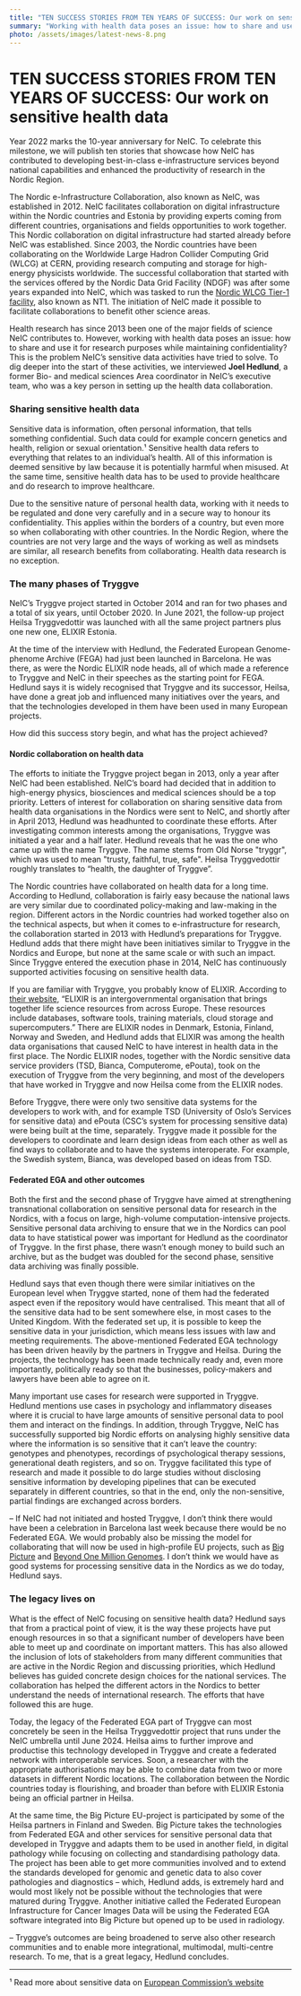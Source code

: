 ```yaml
---
title: "TEN SUCCESS STORIES FROM TEN YEARS OF SUCCESS: Our work on sensitive health data"
summary: "Working with health data poses an issue: how to share and use it for research purposes while maintaining confidentiality? Read the last success story to learn how we have contributed to cross-border sharing of sensitive health data."
photo: /assets/images/latest-news-8.png
---
```


TEN SUCCESS STORIES FROM TEN YEARS OF SUCCESS: Our work on sensitive health data 
===========================

Year 2022 marks the 10-year anniversary for NeIC. To celebrate this milestone, we will publish ten stories that showcase how NeIC has contributed to developing best-in-class e-infrastructure services beyond national capabilities and enhanced the productivity of research in the Nordic Region. 

The Nordic e-Infrastructure Collaboration, also known as NeIC, was established in 2012. NeIC facilitates collaboration on digital infrastructure within the Nordic countries and Estonia by providing experts coming from different countries, organisations and fields opportunities to work together. This Nordic collaboration on digital infrastructure had started already before NeIC was established. Since 2003, the Nordic countries have been collaborating on the Worldwide Large Hadron Collider Computing Grid (WLCG) at CERN, providing research computing and storage for high-energy physicists worldwide. The successful collaboration that started with the services offered by the Nordic Data Grid Facility (NDGF) was after some years expanded into NeIC, which was tasked to run the [Nordic WLCG Tier-1 facility](https://neic.no/nt1/), also known as NT1. The initiation of NeIC made it possible to facilitate collaborations to benefit other science areas.

Health research has since 2013 been one of the major fields of science NeIC contributes to. However, working with health data poses an issue: how to share and use it for research purposes while maintaining confidentiality? This is the problem NeIC’s sensitive data activities have tried to solve. To dig deeper into the start of these activities, we interviewed **Joel Hedlund**, a former Bio- and medical sciences Area coordinator in NeIC’s executive team, who was a key person in setting up the health data collaboration. 

### Sharing sensitive health data 

Sensitive data is information, often personal information, that tells something confidential. Such data could for example concern genetics and health, religion or sexual orientation.¹ Sensitive health data refers to everything that relates to an individual’s health. All of this information is deemed sensitive by law because it is potentially harmful when misused. At the same time, sensitive health data has to be used to provide healthcare and do research to improve healthcare.

Due to the sensitive nature of personal health data, working with it needs to be regulated and done very carefully and in a secure way to honour its confidentiality. This applies within the borders of a country, but even more so when collaborating with other countries. In the Nordic Region, where the countries are not very large and the ways of working as well as mindsets are similar, all research benefits from collaborating. Health data research is no exception. 

### The many phases of Tryggve

NeIC’s Tryggve project started in October 2014 and ran for two phases and a total of six years, until October 2020. In June 2021, the follow-up project Heilsa Tryggvedottir was launched with all the same project partners plus one new one, ELIXIR Estonia.

At the time of the interview with Hedlund, the Federated European Genome-phenome Archive (FEGA) had just been launched in Barcelona. He was there, as were the Nordic ELIXIR node heads, all of which made a reference to Tryggve and NeIC in their speeches as the starting point for FEGA. Hedlund says it is widely recognised that Tryggve and its successor, Heilsa, have done a great job and influenced many initiatives over the years, and that the technologies developed in them have been used in many European projects. 

How did this success story begin, and what has the project achieved?  

#### Nordic collaboration on health data

The efforts to initiate the Tryggve project began in 2013, only a year after NeIC had been established. NeIC’s board had decided that in addition to high-energy physics, biosciences and medical sciences should be a top priority. Letters of interest for collaboration on sharing sensitive data from health data organisations in the Nordics were sent to NeIC, and shortly after in April 2013, Hedlund was headhunted to coordinate these efforts. After investigating common interests among the organisations, Tryggve was initiated a year and a half later. Hedlund reveals that he was the one who came up with the name Tryggve. The name stems from Old Norse "tryggr", which was used to mean "trusty, faithful, true, safe". Heilsa Tryggvedottir roughly translates to “health, the daughter of Tryggve”.

The Nordic countries have collaborated on health data for a long time. According to Hedlund, collaboration is fairly easy because the national laws are very similar due to coordinated policy-making and law-making in the region. Different actors in the Nordic countries had worked together also on the technical aspects, but when it comes to e-infrastructure for research, the collaboration started in 2013 with Hedlund’s preparations for Tryggve. Hedlund adds that there might have been initiatives similar to Tryggve in the Nordics and Europe, but none at the same scale or with such an impact. Since Tryggve entered the execution phase in 2014, NeIC has continuously supported activities focusing on sensitive health data. 

If you are familiar with Tryggve, you probably know of ELIXIR. According to [their website](https://elixir-europe.org/about-us), “ELIXIR is an intergovernmental organisation that brings together life science resources from across Europe. These resources include databases, software tools, training materials, cloud storage and supercomputers.” There are ELIXIR nodes in Denmark, Estonia, Finland, Norway and Sweden, and Hedlund adds that ELIXIR was among the health data organisations that caused NeIC to have interest in health data in the first place. The Nordic ELIXIR nodes, together with the Nordic sensitive data service providers (TSD, Bianca, Computerome, ePouta), took on the execution of Tryggve from the very beginning, and most of the developers that have worked in Tryggve and now Heilsa come from the ELIXIR nodes. 

Before Tryggve, there were only two sensitive data systems for the developers to work with, and for example TSD (University of Oslo’s Services for sensitive data) and ePouta (CSC’s system for processing sensitive data) were being built at the time, separately. Tryggve made it possible for the developers to coordinate and learn design ideas from each other as well as find ways to collaborate and to have the systems interoperate. For example, the Swedish system, Bianca, was developed based on ideas from TSD.

#### Federated EGA and other outcomes

Both the first and the second phase of Tryggve have aimed at strengthening transnational collaboration on sensitive personal data for research in the Nordics, with a focus on large, high-volume computation-intensive projects. Sensitive personal data archiving to ensure that we in the Nordics can pool data to have statistical power was important for Hedlund as the coordinator of Tryggve. In the first phase, there wasn’t enough money to build such an archive, but as the budget was doubled for the second phase, sensitive data archiving was finally possible. 

Hedlund says that even though there were similar initiatives on the European level when Tryggve started, none of them had the federated aspect even if the repository would have centralised. This meant that all of the sensitive data had to be sent somewhere else, in most cases to the United Kingdom. With the federated set up, it is possible to keep the sensitive data in your jurisdiction, which means less issues with law and meeting requirements. The above-mentioned Federated EGA technology has been driven heavily by the partners in Tryggve and Heilsa. During the projects, the technology has been made technically ready and, even more importantly, politically ready so that the businesses, policy-makers and lawyers have been able to agree on it.

Many important use cases for research were supported in Tryggve. Hedlund mentions use cases in psychology and inflammatory diseases where it is crucial to have large amounts of sensitive personal data to pool them and interact on the findings. In addition, through Tryggve, NeIC has successfully supported big Nordic efforts on analysing highly sensitive data where the information is so sensitive that it can’t leave the country: genotypes and phenotypes, recordings of psychological therapy sessions, generational death registers, and so on. Tryggve facilitated this type of research and made it possible to do large studies without disclosing sensitive information by developing pipelines that can be executed separately in different countries, so that in the end, only the non-sensitive, partial findings are exchanged across borders. 

– If NeIC had not initiated and hosted Tryggve, I don’t think there would have been a celebration in Barcelona last week because there would be no Federated EGA. We would probably also be missing the model for collaborating that will now be used in high-profile EU projects, such as [Big Picture](https://bigpicture.eu) and [Beyond One Million Genomes](https://b1mg-project.eu). I don’t think we would have as good systems for processing sensitive data in the Nordics as we do today, Hedlund says. 

### The legacy lives on

What is the effect of NeIC focusing on sensitive health data? Hedlund says that from a practical point of view, it is the way these projects have put enough resources in so that a significant number of developers have been able to meet up and coordinate on important matters. This has also allowed the inclusion of lots of stakeholders from many different communities that are active in the Nordic Region and discussing priorities, which Hedlund believes has guided concrete design choices for the national services. The collaboration has helped the different actors in the Nordics to better understand the needs of international research. The efforts that have followed this are huge. 

Today, the legacy of the Federated EGA part of Tryggve can most concretely be seen in the Heilsa Tryggvedottir project that runs under the NeIC umbrella until June 2024. Heilsa aims to further improve and productise this technology developed in Tryggve and create a federated network with interoperable services. Soon, a researcher with the appropriate authorisations may be able to combine data from two or more datasets in different Nordic locations. The collaboration between the Nordic countries today is flourishing, and broader than before with ELIXIR Estonia being  an official partner in Heilsa. 

At the same time, the Big Picture EU-project is participated by some of the Heilsa partners in Finland and Sweden. Big Picture takes the technologies from Federated EGA and other services for sensitive personal data that developed in Tryggve and adapts them to be used in another field, in digital pathology while focusing on collecting and standardising pathology data. The project has been able to get more communities involved and to extend the standards developed for genomic and genetic data to also cover pathologies and diagnostics – which, Hedlund adds, is extremely hard and would most likely not be possible without the technologies that were matured during Tryggve. Another initiative called the Federated European Infrastructure for Cancer Images Data will be using the Federated EGA software integrated into Big Picture but opened up to be used in radiology. 

– Tryggve’s outcomes are being broadened to serve also other research communities and to enable more integrational, multimodal, multi-centre research. To me, that is a great legacy, Hedlund concludes.

-------

 ¹ Read more about sensitive data on [European Commission’s website](https://ec.europa.eu/info/law/law-topic/data-protection/reform/rules-business-and-organisations/legal-grounds-processing-data/sensitive-data_en)
